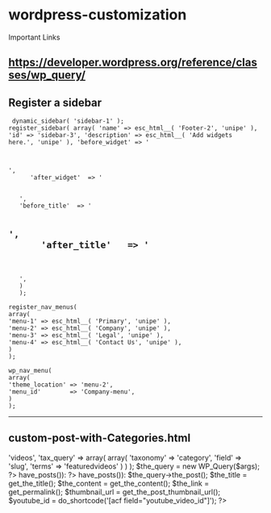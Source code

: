 # wordpress-customization


Important Links 

https://developer.wordpress.org/reference/classes/wp_query/
----------------------------------------------------------------------------------
Register a sidebar 
----------------------------------------------------------------------------------
<code> dynamic_sidebar( 'sidebar-1' );</code>
<code>
   register_sidebar(
   array(
   'name'          => esc_html__( 'Footer-2', 'unipe' ),
   'id'            => 'sidebar-3',
   'description'   => esc_html__( 'Add widgets here.', 'unipe' ),
   'before_widget' => '
   <section id="%1$s" class="widget %2$s">',
      'after_widget'  => '
   </section>
   ',
   'before_title'  => '
   <h2 class="widget-title">',
      'after_title'   => '
   </h2>
   ',
   )
   );
</code>
<code>
register_nav_menus(
array(
'menu-1' => esc_html__( 'Primary', 'unipe' ),
'menu-2' => esc_html__( 'Company', 'unipe' ),
'menu-3' => esc_html__( 'Legal', 'unipe' ),
'menu-4' => esc_html__( 'Contact Us', 'unipe' ),		 
)
);
</code>
<code>
wp_nav_menu(
array(
'theme_location' => 'menu-2',
'menu_id'        => 'Company-menu',
)
);
</code>



----------------------------------------------------------------------------------
custom-post-with-Categories.html
----------------------------------------------------------------------------------
<?php 
  $args = array(
      'post_type' => 'videos',
      'tax_query' => array(
        array(
            'taxonomy' => 'category',
            'field' => 'slug',
            'terms' => 'featuredvideos'
        )
    )
  );
  $the_query = new WP_Query($args); ?>
<?php if ($the_query->have_posts()): ?>
<?php while ($the_query->have_posts()):
        $the_query->the_post();
        $the_title     = get_the_title();
        $the_content   = get_the_content();
        $the_link      = get_permalink();
        $thumbnail_url = get_the_post_thumbnail_url();
        $youtube_id    = do_shortcode('[acf field="youtube_video_id"]'); 
?>
<?php echo $the_link; ?>
<?php echo $youtube_id; ?>
<?php echo $the_title; ?>
<?php echo wp_trim_words(get_the_content(), 20, '...'); ?>
<?php endwhile; wp_reset_postdata(); endif; ?>
